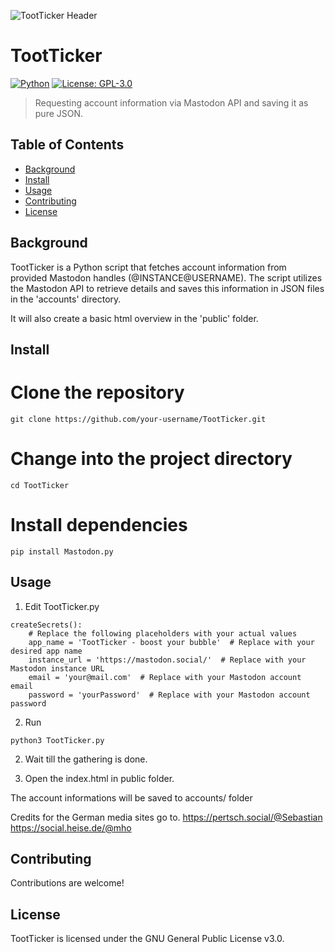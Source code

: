 ![TootTicker Header](https://files.mastodon.social/accounts/headers/111/505/407/593/832/846/original/fdbeaeee174c3375.png)

# TootTicker

[![Python](https://img.shields.io/badge/Made%20with-Python-1f425f.svg)](https://www.python.org/)
[![License: GPL-3.0](https://img.shields.io/badge/License-GPL%203.0-blue.svg)](https://opensource.org/licenses/GPL-3.0)

> Requesting account information via Mastodon API and saving it as pure JSON.

## Table of Contents

- [Background](#background)
- [Install](#install)
- [Usage](#usage)
- [Contributing](#contributing)
- [License](#license)

## Background

TootTicker is a Python script that fetches account information from provided Mastodon handles (@INSTANCE@USERNAME). The script utilizes the Mastodon API to retrieve details and saves this information in JSON files in the 'accounts' directory.

It will also create a basic html overview in the 'public' folder.

## Install
# Clone the repository
```
git clone https://github.com/your-username/TootTicker.git
```
# Change into the project directory
```
cd TootTicker
```
# Install dependencies
```
pip install Mastodon.py
```
## Usage
1. Edit TootTicker.py
```
createSecrets():
    # Replace the following placeholders with your actual values
    app_name = 'TootTicker - boost your bubble'  # Replace with your desired app name
    instance_url = 'https://mastodon.social/'  # Replace with your Mastodon instance URL
    email = 'your@mail.com'  # Replace with your Mastodon account email
    password = 'yourPassword'  # Replace with your Mastodon account password
```
2. Run
```
python3 TootTicker.py
```
2. Wait till the gathering is done.

3. Open the index.html in public folder.

The account informations will be saved to accounts/ folder

Credits for the German media sites go to.
https://pertsch.social/@Sebastian
https://social.heise.de/@mho

## Contributing

Contributions are welcome!

## License
TootTicker is licensed under the GNU General Public License v3.0.
